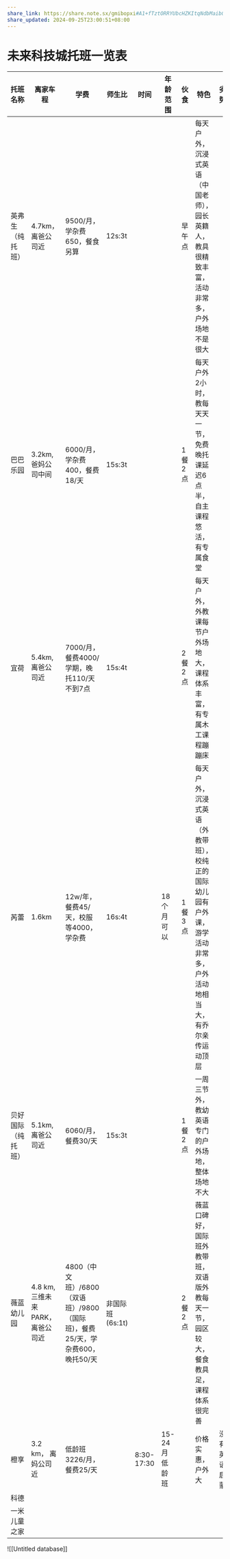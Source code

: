 ```yaml
---
share_link: https://share.note.sx/gmibopxi#A1+fTztORRYUbcHZKItqNdbMaib0/FMnszsWQVfKiFY
share_updated: 2024-09-25T23:00:51+08:00
---
```



# 未来科技城托班一览表

| 托班名称      | 离家车程                    | 学费                                                 | 师生比         | 时间         | 年龄范围      | 伙食   | 特色                                                        | 劣势     |
| --------- | ----------------------- | -------------------------------------------------- | ----------- | ---------- | --------- | ---- | --------------------------------------------------------- | ------ |
| 英弗生（纯托班）  | 4.7km，离爸公司近             | 9500/月，学杂费650，餐食另算                                 | 12s:3t      |            |           | 早午点  | 每天户外，沉浸式英语（中国老师），园长英籍人，教具很精致丰富，活动非常多，户外场地不是很大             |        |
| 巴巴乐园      | 3.2km, 爸妈公司中间           | 6000/月，学杂费400，餐费18/天                               | 15s:3t      |            |           | 1餐2点 | 每天户外2小时，教每天天一节，免费晚托课延迟6点半，自主课程悠活，有专属食堂                    |        |
| 宜荷        | 5.4km, 离爸公司近            | 7000/月，餐费4000/学期，晚托110/天不到7点                       | 15s:4t      |            |           | 2餐2点 | 每天户外，外教课每节户外场地大，课程体系丰富，有专属木工课程蹦蹦床                         |        |
| 芮蕾        | 1.6km                   | 12w/年，餐费45/天，校服等4000，学杂费                           | 16s:4t      |            | 18个月可以    | 1餐3点 | 每天户外，沉浸式英语（外教带班），校纯正的国际幼儿园有户外课，游学活动非常多，户外活动地相当大，有乔尔亲传运动顶层 |        |
| 贝好国际（纯托班） | 5.1km, 离爸公司近            | 6060/月，餐费30/天                                      | 15s:3t      |            |           | 1餐2点 | 一周三节外，教幼英语专门的户外场地，整体场地不大                                  |        |
| 薇蓝幼儿园     | 4.8 km, 三维未来PARK， 离爸公司近 | 4800（中文班）/6800（双语班）/9800（国际班)，餐费25/天，学杂费600，晚托50/天 | 非国际班(6s:1t) |            |           | 2餐2点 | 薇蓝口碑好，国际班外教带班，双语版外教每天一节，园区较大，餐食教具足，课程体系很完善                |        |
| 橙享        | 3.2 km， 离妈公司近           | 低龄班 3226/月，餐费25/天                                  |             | 8:30-17:30 | 15-24月低龄班 |      | 价格实惠，户外大<br>                                              | 没有英语启蒙 |
| 科德        |                         |                                                    |             |            |           |      |                                                           |        |
| 一米儿童之家    |                         |                                                    |             |            |           |      |                                                           |        |

![[Untitled database]]